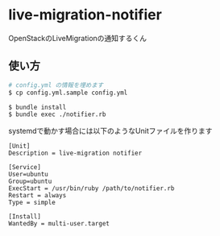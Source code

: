 # live-migration-notifier

OpenStackのLiveMigrationの通知するくん

## 使い方

```sh
# config.yml の情報を埋めます
$ cp config.yml.sample config.yml

$ bundle install
$ bundle exec ./notifier.rb
```

systemdで動かす場合には以下のようなUnitファイルを作ります

```
[Unit]
Description = live-migration notifier

[Service]
User=ubuntu
Group=ubuntu
ExecStart = /usr/bin/ruby /path/to/notifier.rb
Restart = always
Type = simple

[Install]
WantedBy = multi-user.target
```
